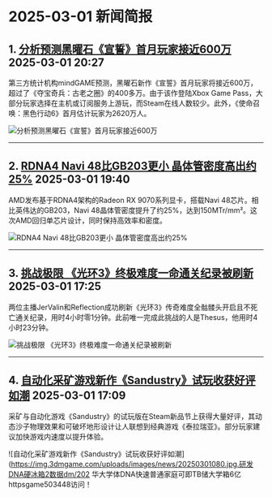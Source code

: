 # 2025-03-01 新闻简报

## 1. [分析预测黑曜石《宣誓》首月玩家接近600万](https://www.3dmgame.com/news/202503/3915602.html)   2025-03-01 20:27

第三方统计机构mindGAME预测，黑曜石新作《宣誓》首月玩家将接近600万，超过了《夺宝奇兵：古老之圈》的400多万。由于该作登陆Xbox Game Pass，大部分玩家选择在主机或订阅服务上游玩，而Steam在线人数较少。此外，《使命召唤：黑色行动6》首月估计玩家为2620万人。

![分析预测黑曜石《宣誓》首月玩家接近600万](https://img.3dmgame.com/uploads/images/news/20250301/1740831971_849330.jpg)

---

## 2. [RDNA4 Navi 48比GB203更小 晶体管密度高出约25%](https://www.3dmgame.com/news/202503/3915601.html)   2025-03-01 19:40

AMD发布基于RDNA4架构的Radeon RX 9070系列显卡，搭载Navi 48芯片。相比英伟达的GB203，Navi 48晶体管密度提升了约25%，达到150MTr/mm²。这次AMD回归单芯片设计，同时保持高效率和密度。

![RDNA4 Navi 48比GB203更小 晶体管密度高出约25%](https://img.3dmgame.com/uploads/images/news/20250301/1740829603_216505_jpg_r.jpg)

---

## 3. [挑战极限 《光环3》终极难度一命通关纪录被刷新](https://www.3dmgame.com/news/202503/3915600.html)   2025-03-01 17:25

两位主播JerValin和Reflection成功刷新《光环3》传奇难度全骷髅头开启且不死亡通关纪录，用时4小时零1分钟。此前唯一完成此挑战的人是Thesus，他用时4小时23分钟。

![挑战极限 《光环3》终极难度一命通关纪录被刷新](https://img.3dmgame.com/uploads/images/news/20250301/1740809800_727819.jpg)

---

## 4. [自动化采矿游戏新作《Sandustry》试玩收获好评如潮](https://www.3dmgame.com/news/202503/3915599.html)   2025-03-01 17:09

采矿与自动化游戏《Sandustry》的试玩版在Steam新品节上获得大量好评，其动态沙子物理效果和可破坏地形设计让人联想到经典游戏《泰拉瑞亚》。部分玩家建议加快游戏内速度以提升体验。

![自动化采矿游戏新作《Sandustry》试玩收获好评如潮](https://img.3dmgame.com/uploads/images/news/20250301080.jpg.研发DNA硬冰箱2数据dm/202 华大学体DNA快速普通家庭可即TB储大学箱6亿httpsgame503448访问！
